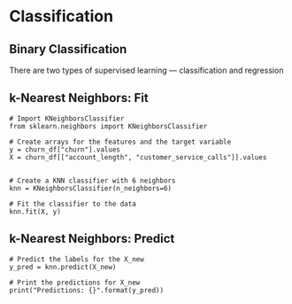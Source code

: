 # Classification

## Binary Classification

There are two types of supervised learning — classification and regression

## k-Nearest Neighbors: Fit

```
# Import KNeighborsClassifier
from sklearn.neighbors import KNeighborsClassifier

# Create arrays for the features and the target variable
y = churn_df["churn"].values
X = churn_df[["account_length", "customer_service_calls"]].values


# Create a KNN classifier with 6 neighbors
knn = KNeighborsClassifier(n_neighbors=6)

# Fit the classifier to the data
knn.fit(X, y)
```

## k-Nearest Neighbors: Predict

```
# Predict the labels for the X_new
y_pred = knn.predict(X_new)

# Print the predictions for X_new
print("Predictions: {}".format(y_pred))
```

